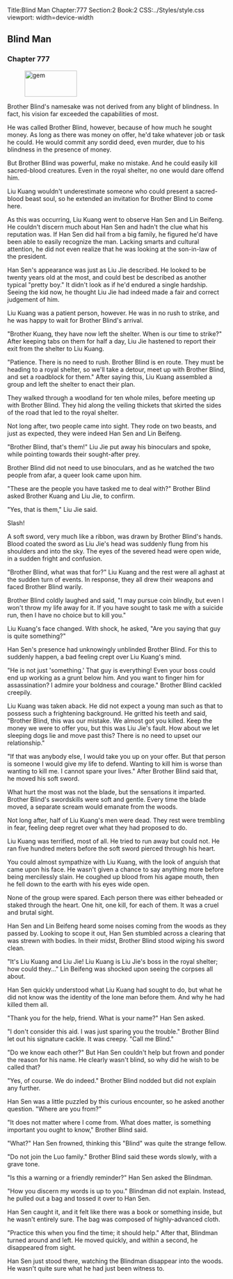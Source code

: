 Title:Blind Man 
Chapter:777 
Section:2 
Book:2 
CSS:../Styles/style.css 
viewport: width=device-width
  
## Blind Man
### Chapter 777 
<figure>
	<img src="../Images/gem.gif" alt="gem" id="gem" width="120" height="60" />
</figure>
  

  
  Brother Blind's namesake was not derived from any blight of blindness. In fact, his vision far exceeded the capabilities of most.

He was called Brother Blind, however, because of how much he sought money. As long as there was money on offer, he'd take whatever job or task he could. He would commit any sordid deed, even murder, due to his blindness in the presence of money.

But Brother Blind was powerful, make no mistake. And he could easily kill sacred-blood creatures. Even in the royal shelter, no one would dare offend him.

Liu Kuang wouldn't underestimate someone who could present a sacred-blood beast soul, so he extended an invitation for Brother Blind to come here.

As this was occurring, Liu Kuang went to observe Han Sen and Lin Beifeng. He couldn't discern much about Han Sen and hadn't the clue what his reputation was. If Han Sen did hail from a big family, he figured he'd have been able to easily recognize the man. Lacking smarts and cultural attention, he did not even realize that he was looking at the son-in-law of the president.

Han Sen's appearance was just as Liu Jie described. He looked to be twenty years old at the most, and could best be described as another typical "pretty boy." It didn't look as if he'd endured a single hardship. Seeing the kid now, he thought Liu Jie had indeed made a fair and correct judgement of him.

Liu Kuang was a patient person, however. He was in no rush to strike, and he was happy to wait for Brother Blind's arrival.

"Brother Kuang, they have now left the shelter. When is our time to strike?" After keeping tabs on them for half a day, Liu Jie hastened to report their exit from the shelter to Liu Kuang.

"Patience. There is no need to rush. Brother Blind is en route. They must be heading to a royal shelter, so we'll take a detour, meet up with Brother Blind, and set a roadblock for them." After saying this, Liu Kuang assembled a group and left the shelter to enact their plan.

They walked through a woodland for ten whole miles, before meeting up with Brother Blind. They hid along the veiling thickets that skirted the sides of the road that led to the royal shelter.

Not long after, two people came into sight. They rode on two beasts, and just as expected, they were indeed Han Sen and Lin Beifeng.

"Brother Blind, that's them!" Liu Jie put away his binoculars and spoke, while pointing towards their sought-after prey.

Brother Blind did not need to use binoculars, and as he watched the two people from afar, a queer look came upon him.

"These are the people you have tasked me to deal with?" Brother Blind asked Brother Kuang and Liu Jie, to confirm.

"Yes, that is them," Liu Jie said.

Slash!

A soft sword, very much like a ribbon, was drawn by Brother Blind's hands. Blood coated the sword as Liu Jie's head was suddenly flung from his shoulders and into the sky. The eyes of the severed head were open wide, in a sudden fright and confusion.

"Brother Blind, what was that for?" Liu Kuang and the rest were all aghast at the sudden turn of events. In response, they all drew their weapons and faced Brother Blind warily.

Brother Blind coldly laughed and said, "I may pursue coin blindly, but even I won't throw my life away for it. If you have sought to task me with a suicide run, then I have no choice but to kill you."

Liu Kuang's face changed. With shock, he asked, "Are you saying that guy is quite something?"

Han Sen's presence had unknowingly unblinded Brother Blind. For this to suddenly happen, a bad feeling crept over Liu Kuang's mind.

"He is not just 'something.' That guy is everything! Even your boss could end up working as a grunt below him. And you want to finger him for assassination? I admire your boldness and courage." Brother Blind cackled creepily.

Liu Kuang was taken aback. He did not expect a young man such as that to possess such a frightening background. He gritted his teeth and said, "Brother Blind, this was our mistake. We almost got you killed. Keep the money we were to offer you, but this was Liu Jie's fault. How about we let sleeping dogs lie and move past this? There is no need to upset our relationship."

"If that was anybody else, I would take you up on your offer. But that person is someone I would give my life to defend. Wanting to kill him is worse than wanting to kill me. I cannot spare your lives." After Brother Blind said that, he moved his soft sword.

What hurt the most was not the blade, but the sensations it imparted. Brother Blind's swordskills were soft and gentle. Every time the blade moved, a separate scream would emanate from the woods.

Not long after, half of Liu Kuang's men were dead. They rest were trembling in fear, feeling deep regret over what they had proposed to do.

Liu Kuang was terrified, most of all. He tried to run away but could not. He ran five hundred meters before the soft sword pierced through his heart.

You could almost sympathize with Liu Kuang, with the look of anguish that came upon his face. He wasn't given a chance to say anything more before being mercilessly slain. He coughed up blood from his agape mouth, then he fell down to the earth with his eyes wide open.

None of the group were spared. Each person there was either beheaded or staked through the heart. One hit, one kill, for each of them. It was a cruel and brutal sight.

Han Sen and Lin Beifeng heard some noises coming from the woods as they passed by. Looking to scope it out, Han Sen stumbled across a clearing that was strewn with bodies. In their midst, Brother Blind stood wiping his sword clean.

"It's Liu Kuang and Liu Jie! Liu Kuang is Liu Jie's boss in the royal shelter; how could they..." Lin Beifeng was shocked upon seeing the corpses all about.

Han Sen quickly understood what Liu Kuang had sought to do, but what he did not know was the identity of the lone man before them. And why he had killed them all.

"Thank you for the help, friend. What is your name?" Han Sen asked.

"I don't consider this aid. I was just sparing you the trouble." Brother Blind let out his signature cackle. It was creepy. "Call me Blind."

"Do we know each other?" But Han Sen couldn't help but frown and ponder the reason for his name. He clearly wasn't blind, so why did he wish to be called that?

"Yes, of course. We do indeed." Brother Blind nodded but did not explain any further.

Han Sen was a little puzzled by this curious encounter, so he asked another question. "Where are you from?"

"It does not matter where I come from. What does matter, is something important you ought to know," Brother Blind said.

"What?" Han Sen frowned, thinking this "Blind" was quite the strange fellow.

"Do not join the Luo family." Brother Blind said these words slowly, with a grave tone.

"Is this a warning or a friendly reminder?" Han Sen asked the Blindman.

"How you discern my words is up to you." Blindman did not explain. Instead, he pulled out a bag and tossed it over to Han Sen.

Han Sen caught it, and it felt like there was a book or something inside, but he wasn't entirely sure. The bag was composed of highly-advanced cloth.

"Practice this when you find the time; it should help." After that, Blindman turned around and left. He moved quickly, and within a second, he disappeared from sight.

Han Sen just stood there, watching the Blindman disappear into the woods. He wasn't quite sure what he had just been witness to.
